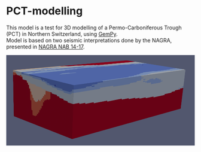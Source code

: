# PCT-modelling

This model is a test for 3D modelling of a Permo-Carboniferous Trough (PCT) in Northern Switzerland, using [GemPy](https://github.com/cgre-aachen/gempy).  
Model is based on two seismic interpretations done by the NAGRA, presented in [NAGRA NAB 14-17](https://www.nagra.ch/data/documents/database/dokumente/$default/Default%20Folder/Publikationen/NABs%202004%20-%202015/d_nab14-017.pdf).  

![block_mod](https://raw.githubusercontent.com/Japhiolite/PCT-modelling/master/block_model.png)